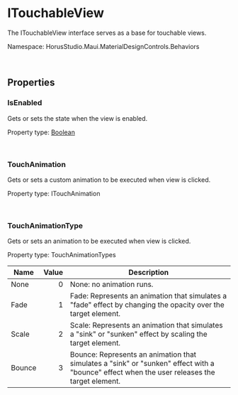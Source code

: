 # ITouchableView

The ITouchableView interface serves as a base for touchable views.

Namespace: HorusStudio.Maui.MaterialDesignControls.Behaviors

<br>

## Properties

### <a id="properties-isenabled"/>**IsEnabled**

Gets or sets the state when the view is enabled.

Property type: [Boolean](https://learn.microsoft.com/en-us/dotnet/api/system.boolean)<br>

<br>

### <a id="properties-touchanimation"/>**TouchAnimation**

Gets or sets a custom animation to be executed when view is clicked.

Property type: ITouchAnimation<br>

<br>

### <a id="properties-touchanimationtype"/>**TouchAnimationType**

Gets or sets an animation to be executed when view is clicked.

Property type: TouchAnimationTypes<br>

| Name | Value | Description |
| --- | --: | --- |
| None | 0 | None: no animation runs. |
| Fade | 1 | Fade: Represents an animation that simulates a "fade" effect by changing the opacity over the target element. |
| Scale | 2 | Scale: Represents an animation that simulates a "sink" or "sunken" effect by scaling the target element. |
| Bounce | 3 | Bounce: Represents an animation that simulates a "sink" or "sunken" effect with a "bounce" effect when the user releases the target element. |

<br>
